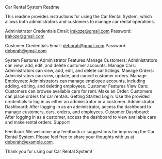Car Rental System Readme

This readme provides instructions for using the Car Rental System, which allows both administrators and customers to manage car rental operations.

Administrator Credentials
Email: irakoze@gmail.com
Password: irakoze@gmail.com




Customer Credentials
Email: deborah@gmail.com
Password: deborah@gmail.com



System Features
Administrator Features
Manage Customers: Administrators can view, add, edit, and delete customer accounts.
Manage Cars: Administrators can view, add, edit, and delete car listings.
Manage Orders: Administrators can view, update, and cancel customer orders.
Manage Employees: Administrators can manage employee accounts, including adding, editing, and deleting employees.
Customer Features
View Cars: Customers can browse available cars for rent.
Make an Order: Customers can place orders for car rentals.
Getting Started
Login: Use the provided credentials to log in as either an administrator or a customer.
Administrator Dashboard: After logging in as an administrator, access the dashboard to manage customers, cars, orders, and employees.
Customer Dashboard: After logging in as a customer, access the dashboard to view available cars and make rental orders.
Support
 
Feedback
We welcome any feedback or suggestions for improving the Car Rental System. Please feel free to share your thoughts with us at deborah@example.com.

Thank you for using our Car Rental System!








